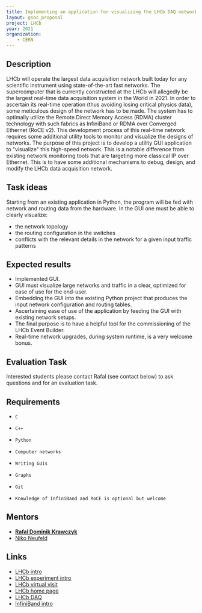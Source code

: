 ```yaml
---
title: Implementing an application for visualizing the LHCb DAQ network
layout: gsoc_proposal
project: LHCb
year: 2021
organization:
    - CERN
---
```


## Description

LHCb will operate the largest data acquisition network built today for any scientific instrument using state-of-the-art fast networks.
The supercomputer that is currently constructed at the LHCb will allegedly be the largest real-time data acquisition system in the World in 2021. 
In order to ascertain its real-time operation (thus avoiding losing critical physics data), some meticulous design of the network has to be made. 
The system has to optimally utilize the Remote Direct Memory Access (RDMA) cluster technology with such fabrics as InfiniBand or RDMA over Converged  Ethernet (RoCE v2).
This development process of this real-time network requires some additional utility tools to monitor and visualize the designs of networks. 
The purpose of this project is to develop a utility GUI application to "visualize" this high-speed network.
This is a notable difference from existing network monitoring tools that are targeting more classical IP over Ethernet.
This is to have some additional mechanisms to debug, design, and modify the LHCb data acquisition network.



## Task ideas

Starting from an existing application in Python, the program will be fed with network and routing data from the hardware.
In the GUI one must be able to clearly visualize:

 * the network topology
 *  the routing configuration in the switches
 *  conflicts with the relevant details in the network for a given input traffic patterns

## Expected results


 * Implemented GUI.
 * GUI must visualize large networks and traffic in a clear, optimized for ease of use for the end-user.
 * Embedding the GUI into the existing Python project that produces the input network configuration and routing tables.
 * Ascertaining ease of use of the application by feeding the GUI with existing network setups.
 * The final purpose is to have a helpful tool for the commissioning of the LHCb Event Builder.
 * Real-time network upgrades, during system runtime, is a very welcome bonus.
 
## Evaluation Task

Interested students please contact Rafal (see contact below) to ask questions and for an evaluation task.


## Requirements

 *     C
 *     C++
 *     Python
 *     Computer networks
 *     Writing GUIs
 *     Graphs
 *     Git
 *     Knowledge of InfiniBand and RoCE is optional but welcome


## Mentors
 * **[Rafal Dominik Krawczyk](mailto:rafal.dominik.krawczyk@cern.ch)**
 * [Niko Neufeld](mailto:niko.neufeld.cern.ch)

## Links
 * [LHCb intro](https://www.youtube.com/watch?v=rsmBMuTFdkA&ab_channel=CERN)
 * [LHCb experiment intro](https://www.youtube.com/watch?v=8lbQUa8z3M0&ab_channel=CERN)
 * [LHCb virtual visit](https://www.youtube.com/watch?v=bv-wFtA0gCQ)
 * [LHCb home page](https://lhcb-public.web.cern.ch/)
 * [LHCb DAQ ](https://indico.cern.ch/event/974424/contributions/4217589/attachments/2186332/3694141/DAQFEET_9_02_21_FINAL.pdf)
 * [InfiniBand intro](https://indico.cern.ch/event/218156/attachments/351724/490088/Intro_to_InfiniBand.pdf)

